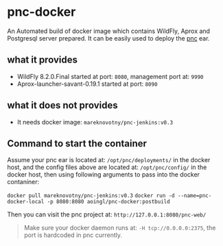 # pnc-docker
An Automated build of docker image which contains WildFly, Aprox and Postgresql server prepared.
It can be easily used to deploy the [pnc](https://github.com/project-ncl/pnc) ear.

## what it provides

   * WildFly 8.2.0.Final started at port: `8080`, management port at: `9990`
   * Aprox-launcher-savant-0.19.1 started at port: `8090`

## what it does not provides

   * It needs docker image: `mareknovotny/pnc-jenkins:v0.3`

## Command to start the container

Assume your pnc ear is located at: `/opt/pnc/deployments/` in the docker host,
and the config files above are located at: `/opt/pnc/config/` in the docker host,
then using following arguments to pass into the docker contaniner:

`docker pull mareknovotny/pnc-jenkins:v0.3`
`docker run -d --name=pnc-docker-local -p 8080:8080 aoingl/pnc-docker:postbuild`

Then you can visit the pnc project at: `http://127.0.0.1:8080/pnc-web/`

> Make sure your docker daemon runs at: `-H tcp://0.0.0.0:2375`, the port is hardcoded in pnc currently.
